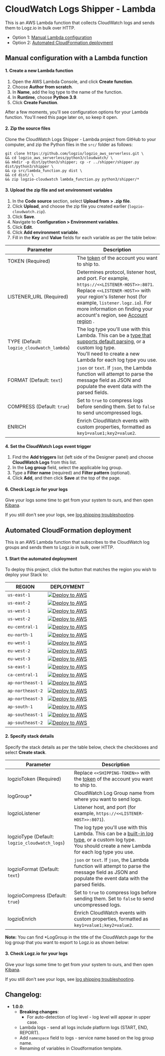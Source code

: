 # CloudWatch Logs Shipper - Lambda

This is an AWS Lambda function that collects CloudWatch logs and sends them to Logz.io in bulk over HTTP.

-   Option 1: [Manual Lambda configuration](#manual-lambda-configuration)
-   Option 2: [Automated CloudFormation deployment](#automated-cloudformation-deployment)

## Manual configuration with a Lambda function
  
#### 1. Create a new Lambda function

1. Open the AWS Lambda Console, and click **Create function**.
2. Choose **Author from scratch**.
3. In **Name**, add the log type to the name of the function.
4. In **Runtime**, choose **Python 3.9**.
5. Click **Create Function**.

After a few moments, you'll see configuration options for your Lambda function. You'll need this page later on, so keep it open.

#### 2. Zip the source files

Clone the CloudWatch Logs Shipper - Lambda project from GitHub to your computer,
and zip the Python files in the `src/` folder as follows:

```shell
git clone https://github.com/logzio/logzio_aws_serverless.git \
&& cd logzio_aws_serverless/python3/cloudwatch/ \
&& mkdir -p dist/python3/shipper; cp -r ../shipper/shipper.py dist/python3/shipper \
&& cp src/lambda_function.py dist \
&& cd dist/ \
&& zip logzio-cloudwatch lambda_function.py python3/shipper/*
```

#### 3. Upload the zip file and set environment variables

1. In the **Code source** section, select **Upload from > .zip file**.
2. Click **Upload**, and choose the zip file you created earlier (`logzio-cloudwatch.zip`).
3. Click **Save**.
4. Navigate to **Configuration > Environment variables**.
5. Click **Edit**.
6. Click **Add environment variable**.
7. Fill in the **Key** and **Value** fields for each variable as per the table below:

| Parameter                                  | Description                                                                                                                                                                                                                                                                                                                                    |
|--------------------------------------------|------------------------------------------------------------------------------------------------------------------------------------------------------------------------------------------------------------------------------------------------------------------------------------------------------------------------------------------------|
| TOKEN (Required)                           | The [token](https://app.logz.io/#/dashboard/settings/general) of the account you want to ship to.                                                                                                                                                                                                                                              |
| LISTENER_URL (Required)                    | Determines protocol, listener host, and port. For example, `https://<<LISTENER-HOST>>:8071`. <br > Replace `<<LISTENER-HOST>>` with your region's listener host (for example, `listener.logz.io`). For more information on finding your account's region, see [Account region](https://docs.logz.io/user-guide/accounts/account-region.html) . |
| TYPE (Default: `logzio_cloudwatch_lambda`) | The log type you'll use with this Lambda. This can be a [type that supports default parsing](https://docs.logz.io/user-guide/log-shipping/built-in-log-types.html), or a custom log type. <br> You'll need to create a new Lambda for each log type you use.                                                                                   |
| FORMAT (Default: `text`)                   | `json` or `text`. If `json`, the Lambda function will attempt to parse the message field as JSON and populate the event data with the parsed fields.                                                                                                                                                                                           |
| COMPRESS (Default: `true`)                 | Set to `true` to compress logs before sending them. Set to `false` to send uncompressed logs.                                                                                                                                                                                                                                                  |
| ENRICH                                     | Enrich CloudWatch events with custom properties, formatted as `key1=value1;key2=value2`.                                                                                                                                                                                                                                                       |

#### 4. Set the CloudWatch Logs event trigger

1. Find the **Add triggers** list (left side of the Designer panel) and choose **CloudWatch Logs** from this list.
2. In the **Log group** field, select the applicable log group.
3. Type a **Filter name** (required) and **Filter pattern** (optional).
4. Click **Add**, and then click **Save** at the top of the page.

#### 6. Check Logz.io for your logs

Give your logs some time to get from your system to ours, and then open [Kibana](https://app.logz.io/#/dashboard/kibana).

If you still don't see your logs, see [log shipping troubleshooting](https://docs.logz.io/user-guide/log-shipping/log-shipping-troubleshooting.html).


## Automated CloudFormation deployment

This is an AWS Lambda function that subscribes to the CloudWatch log groups and sends them to Logz.io in bulk, over HTTP.

#### 1. Start the automated deployment

To deploy this project, click the button that matches the region you wish to deploy your Stack to:

| REGION           | DEPLOYMENT                                                                                                                                                                                                                                                                                                                                                     |
|------------------|----------------------------------------------------------------------------------------------------------------------------------------------------------------------------------------------------------------------------------------------------------------------------------------------------------------------------------------------------------------|
| `us-east-1`      | [![Deploy to AWS](https://dytvr9ot2sszz.cloudfront.net/logz-docs/lights/LightS-button.png)](https://console.aws.amazon.com/cloudformation/home?region=us-east-1#/stacks/create/review?templateURL=https://logzio-aws-integrations-us-east-1.s3.amazonaws.com/cloudwatch-auto-deployment/1.0.0/sam-template.yaml&stackName=logzio-cloudwatch-shipper)           |
| `us-east-2`      | [![Deploy to AWS](https://dytvr9ot2sszz.cloudfront.net/logz-docs/lights/LightS-button.png)](https://console.aws.amazon.com/cloudformation/home?region=us-east-2#/stacks/create/review?templateURL=https://logzio-aws-integrations-us-east-2.s3.amazonaws.com/cloudwatch-auto-deployment/1.0.0/sam-template.yaml&stackName=logzio-cloudwatch-shipper)           |
| `us-west-1`      | [![Deploy to AWS](https://dytvr9ot2sszz.cloudfront.net/logz-docs/lights/LightS-button.png)](https://console.aws.amazon.com/cloudformation/home?region=eu-west-1#/stacks/create/review?templateURL=https://logzio-aws-integrations-us-west-1.s3.amazonaws.com/cloudwatch-auto-deployment/1.0.0/sam-template.yaml&stackName=logzio-cloudwatch-shipper)           |
| `us-west-2`      | [![Deploy to AWS](https://dytvr9ot2sszz.cloudfront.net/logz-docs/lights/LightS-button.png)](https://console.aws.amazon.com/cloudformation/home?region=eu-west-2#/stacks/create/review?templateURL=https://logzio-aws-integrations-us-west-2.s3.amazonaws.com/cloudwatch-auto-deployment/1.0.0/sam-template.yaml&stackName=logzio-cloudwatch-shipper)           |
| `eu-central-1`   | [![Deploy to AWS](https://dytvr9ot2sszz.cloudfront.net/logz-docs/lights/LightS-button.png)](https://console.aws.amazon.com/cloudformation/home?region=eu-central-1#/stacks/create/review?templateURL=https://logzio-aws-integrations-eu-central-1.s3.amazonaws.com/cloudwatch-auto-deployment/1.0.0/sam-template.yaml&stackName=logzio-cloudwatch-shipper)     |
| `eu-north-1`     | [![Deploy to AWS](https://dytvr9ot2sszz.cloudfront.net/logz-docs/lights/LightS-button.png)](https://console.aws.amazon.com/cloudformation/home?region=eu-north-1#/stacks/create/review?templateURL=https://logzio-aws-integrations-eu-north-1.s3.amazonaws.com/cloudwatch-auto-deployment/1.0.0/sam-template.yaml&stackName=logzio-cloudwatch-shipper)         |
| `eu-west-1`      | [![Deploy to AWS](https://dytvr9ot2sszz.cloudfront.net/logz-docs/lights/LightS-button.png)](https://console.aws.amazon.com/cloudformation/home?region=eu-west-1#/stacks/create/review?templateURL=https://logzio-aws-integrations-eu-west-1.s3.amazonaws.com/cloudwatch-auto-deployment/1.0.0/sam-template.yaml&stackName=logzio-cloudwatch-shipper)           |
| `eu-west-2`      | [![Deploy to AWS](https://dytvr9ot2sszz.cloudfront.net/logz-docs/lights/LightS-button.png)](https://console.aws.amazon.com/cloudformation/home?region=eu-west-2#/stacks/create/review?templateURL=https://logzio-aws-integrations-eu-west-2.s3.amazonaws.com/cloudwatch-auto-deployment/1.0.0/sam-template.yaml&stackName=logzio-cloudwatch-shipper)           |
| `eu-west-3`      | [![Deploy to AWS](https://dytvr9ot2sszz.cloudfront.net/logz-docs/lights/LightS-button.png)](https://console.aws.amazon.com/cloudformation/home?region=eu-west-3#/stacks/create/review?templateURL=https://logzio-aws-integrations-eu-west-3.s3.amazonaws.com/cloudwatch-auto-deployment/1.0.0/sam-template.yaml&stackName=logzio-cloudwatch-shipper)           |
| `sa-east-1`      | [![Deploy to AWS](https://dytvr9ot2sszz.cloudfront.net/logz-docs/lights/LightS-button.png)](https://console.aws.amazon.com/cloudformation/home?region=sa-east-1#/stacks/create/review?templateURL=https://logzio-aws-integrations-sa-east-1.s3.amazonaws.com/cloudwatch-auto-deployment/1.0.0/sam-template.yaml&stackName=logzio-cloudwatch-shipper)           |
| `ca-central-1`   | [![Deploy to AWS](https://dytvr9ot2sszz.cloudfront.net/logz-docs/lights/LightS-button.png)](https://console.aws.amazon.com/cloudformation/home?region=ca-central-1#/stacks/create/review?templateURL=https://logzio-aws-integrations-ca-central-1.s3.amazonaws.com/cloudwatch-auto-deployment/1.0.0/sam-template.yaml&stackName=logzio-cloudwatch-shipper)     |
| `ap-northeast-1` | [![Deploy to AWS](https://dytvr9ot2sszz.cloudfront.net/logz-docs/lights/LightS-button.png)](https://console.aws.amazon.com/cloudformation/home?region=ap-northeast-1#/stacks/create/review?templateURL=https://logzio-aws-integrations-ap-northeast-1.s3.amazonaws.com/cloudwatch-auto-deployment/1.0.0/sam-template.yaml&stackName=logzio-cloudwatch-shipper) |
| `ap-northeast-2` | [![Deploy to AWS](https://dytvr9ot2sszz.cloudfront.net/logz-docs/lights/LightS-button.png)](https://console.aws.amazon.com/cloudformation/home?region=ap-northeast-2#/stacks/create/review?templateURL=https://logzio-aws-integrations-ap-northeast-2.s3.amazonaws.com/cloudwatch-auto-deployment/1.0.0/sam-template.yaml&stackName=logzio-cloudwatch-shipper) |
| `ap-northeast-3` | [![Deploy to AWS](https://dytvr9ot2sszz.cloudfront.net/logz-docs/lights/LightS-button.png)](https://console.aws.amazon.com/cloudformation/home?region=ap-northeast-3#/stacks/create/review?templateURL=https://logzio-aws-integrations-ap-northeast-3.s3.amazonaws.com/cloudwatch-auto-deployment/1.0.0/sam-template.yaml&stackName=logzio-cloudwatch-shipper) |
| `ap-south-1`     | [![Deploy to AWS](https://dytvr9ot2sszz.cloudfront.net/logz-docs/lights/LightS-button.png)](https://console.aws.amazon.com/cloudformation/home?region=ap-south-1#/stacks/create/review?templateURL=https://logzio-aws-integrations-ap-south-1.s3.amazonaws.com/cloudwatch-auto-deployment/1.0.0/sam-template.yaml&stackName=logzio-cloudwatch-shipper)         |
| `ap-southeast-1` | [![Deploy to AWS](https://dytvr9ot2sszz.cloudfront.net/logz-docs/lights/LightS-button.png)](https://console.aws.amazon.com/cloudformation/home?region=ap-southeast-1#/stacks/create/review?templateURL=https://logzio-aws-integrations-ap-southeast-1.s3.amazonaws.com/cloudwatch-auto-deployment/1.0.0/sam-template.yaml&stackName=logzio-cloudwatch-shipper) |
| `ap-southeast-2` | [![Deploy to AWS](https://dytvr9ot2sszz.cloudfront.net/logz-docs/lights/LightS-button.png)](https://console.aws.amazon.com/cloudformation/home?region=ap-southeast-2#/stacks/create/review?templateURL=https://logzio-aws-integrations-ap-southeast-2.s3.amazonaws.com/cloudwatch-auto-deployment/1.0.0/sam-template.yaml&stackName=logzio-cloudwatch-shipper) |


#### 2. Specify stack details

Specify the stack details as per the table below, check the checkboxes and select **Create stack**.

| Parameter                                      | Description                                                                                                                                                                                                                             |
|------------------------------------------------|-----------------------------------------------------------------------------------------------------------------------------------------------------------------------------------------------------------------------------------------|
| logzioToken (Required)                         | Replace `<<SHIPPING-TOKEN>>` with the [token](https://app.logz.io/#/dashboard/settings/general) of the account you want to ship to.                                                                                                     |
| logGroup\*                                     | CloudWatch Log Group name from where you want to send logs.                                                                                                                                                                             |
| logzioListener                                 | Listener host, and port (for example, `https://<<LISTENER-HOST>>:8071`).                                                                                                                                                                |
| logzioType (Default: `logzio_cloudwatch_logs`) | The log type you'll use with this Lambda. This can be a [built-in log type](https://docs.logz.io/user-guide/log-shipping/built-in-log-types.html), or a custom log type. <br> You should create a new Lambda for each log type you use. |
| logzioFormat (Default: `text`)                 | `json` or `text`. If `json`, the Lambda function will attempt to parse the message field as JSON and populate the event data with the parsed fields.                                                                                    |
| logzioCompress (Default: `true`)               | Set to `true` to compress logs before sending them. Set to `false` to send uncompressed logs.                                                                                                                                           |
| logzioEnrich                                   | Enrich CloudWatch events with custom properties, formatted as `key1=value1;key2=value2`.                                                                                                                                                |

**Note:** You can find \*LogGroup in the title of the CloudWatch page for the log group that you want to export to Logz.io as shown below:

#### 3. Check Logz.io for your logs

Give your logs some time to get from your system to ours, and then open [Kibana](https://app.logz.io/#/dashboard/kibana).

If you still don't see your logs, see [log shipping troubleshooting](https://docs.logz.io/user-guide/log-shipping/log-shipping-troubleshooting.html).

## Changelog:

- **1.0.0**:
  - **Breaking changes**:
    - For auto-detection of log level - log level will appear in upper case.
  - Lambda logs - send all logs include platform logs (START, END, REPORT).
  - Add `namespace` field to logs - service name based on the log group name.
  - Renaming of variables in Cloudformation template.